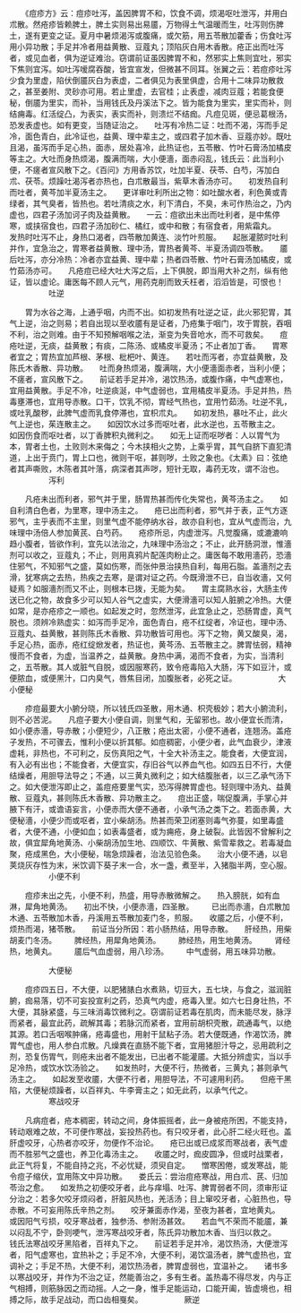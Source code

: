 <!-- { "loadSidebar": true } -->
　　《痘疹方》云：痘疹吐泻，盖因脾胃不和，饮食不调，烦渴呕吐泄泻，并用白朮散。然疮疹皆赖脾土，脾土实则易出易靥，万物得土气温暖而生，吐泻则伤脾土，遂有更变之证。夏月中暑烦渴泻或腹痛，或欠筋，用五苓散加藿香；伤食吐泻用小异功散；手足并冷者用益黄散、豆蔻丸；顶陷灰白用木香散。疮正出而吐泻者，或见血者，俱为逆证难治。窃谓前证虽因脾胃不和，然邪实上焦则宜吐，邪实下焦则宜泻。如吐泻嗳腐吞酸，皆宜宣发，但微甚不同耳。张翼之云：若痘疹吐泻少食为里虚，陷伏倒靥灰白为表虚，二者俱见为表里俱虚，合用十二味异功散救之，甚至姜附、灵砂亦可用。若止里虚，去官桂；止表虚，减肉豆蔻；若能食便秘，倒靥为里实，而补，当用钱氏及丹溪法下之。皆为能食为里实，里实而补，则结痈毒。红活绽凸，为表实，表实而补，则溃烂不结痂。凡痘见斑，便忌葛根汤，恐发表虚也。如有更变，当随证治之。　　吐泻有冷热二证：吐而不渴，泻而手足冷，面色青白，此冷证也，益黄、理中辈主之，或四君子加木香、豆蔻亦妙。既吐且渴，虽泻而手足心热，面赤，居处喜冷，此热证也，五苓散、竹叶石膏汤加橘皮等主之。大吐而身热烦渴，腹满而喘，大小便濇，面赤闷乱，钱氏云：此当利小便，不瘥者宣风散下之。《百问》方用香苏饮，吐加半夏、茯苓、白芍，泻加白朮、茯苓。烦躁吐渴泻者亦热也，白朮散最当，紫草木香汤亦可。　　初发热自利而吐者，黄芩加半夏汤主之。　　更详审吐利所出之物：如吐酸水者，利色黄或青绿者，其气臭者，皆热也。若吐清痰之水，利下清白，不臭，未可作热治之，乃内虚也，四君子汤加诃子肉及益黄散。　　一云：痘欲出未出而吐利者，是中焦停寒，或挟宿食也，四君子汤加砂仁、橘红，或中和散；有宿食者，用紫霜丸。　　发热时吐泻不止，身热口渴者，四苓散加黄连、淡竹叶煎服。　　起胀灌脓时吐利并作，宜急治之，胃寒者益黄散、理中汤，胃热者黄芩、半夏汤调四苓散。　　靥后吐泻，亦分冷热：冷者亦宜益黄、理中辈；热者四苓散、竹叶石膏汤加橘皮，或竹茹汤亦可。　　凡疮痘已经大吐大泻之后，上下俱脱，即当用大补之剂，纵有他证，皆以虚论。庸医每不顾人元气，用药克削而致夭枉者，滔滔皆是，可恨也！
　　　　　吐逆

　　胃为水谷之海，上通乎咽，内而不出。如初发热有吐逆之证，此火邪犯胃，其气上逆，治之则易；若自出现以至收靥有是证者，乃疮集于咽门，攻于胃脘，吞咽不利，治之则难。由于不知预解咽喉之法，渐变为失音呛水，而不可救矣。　　痘疮吐逆，无痰，益黄散；有痰，二陈汤、或橘皮半夏汤；不止者加丁香。　　胃寒者宜之；胃热宜加芦根、茅根、枇杷叶、黄连。　　若吐而泻者，亦宜益黄散，及陈氏木香散、异功散。　　吐而身热烦渴，腹满喘，大小便濇面赤者，当利小便；不瘥者，宣风散下之。　　前证若手足并冷，渴饮热汤，或腹作痛，中气虚寒也，宜用益黄散。手足不冷，吐逆痰涎，中气虚弱也，宜用橘皮半夏汤。手足并热，热毒壅滞也，宜用导赤散。口干，饮乳不彻，胃经气热也，宜用竹茹汤。吐逆不乳，或吐乳酸秽，此脾气虚而乳食停滞也，宜枳朮丸。　　如初发热，暴吐不止，此火气上逆也，茱连散主之。　　如因饮水过多而呕吐者，此水逆也，五苓散主之。　　如因伤食而呕吐者，以丁香脾积丸微利之。　　如无上证而呕哕者：人以胃气为本，胃者土也，土败则木来侮之；今木挟相火之势，上乘乎胃，其气自脐下直犯清道，上出于贲门，胃上口也，微则干呕，甚则哕，土败之象也。《太素》曰：弦绝者其声嘶败，木陈者其叶落，病深者其声哕，短针无取，毒药无攻，谓不治也。
　　　　　泻利

　　凡疮未出而利者，邪气并于里，肠胃热甚而传化失常也，黄芩汤主之。　　如自利清白色者，为里寒，理中汤主之。　　疮已出而利者，邪气并于表，正气方逐邪气，主乎表而不主里，则里气虚不能停纳水谷，故亦自利也，宜从气虚而治，九味理中汤倍人参加黄芪、白芍药。　　疮疹所忌，内虚泄泻。凡觉腹痛，或漉漉响趋小腹者，皆欲作利，宜先以法治之，九味理中汤治之；不止，此开肠洞泄，惟濇剂可以收之，豆蔻丸；不止，则用真鸦片配莲肉粉止之。庸医每不敢用濇药，恐濇住邪气，不知邪气之盛，莫如伤寒，而张仲景治挟热自利，每用石脂。盖濇剂之去滑，犹寒病之去热，热疾之去寒，是谓对证之药。今既滑泄不已，自当收濇，又何疑焉？如服濇剂而又不止，则根本已拨，无能为矣。　　胃主腐熟水谷，大肠主传送已化之物，故食多少可以知人谷气之虚实，大便滑濇可以知人脏腑之冷热。大便如常，是亦疮疹之一顺也。如起发之时，忽然泄泻，此宜急止之，恐肠胃虚，真气脱也。须辨冷熟虚实：如泻而手足冷，面色青白，疮不红绽者，冷证也，理中汤、豆蔻丸、益黄散，甚则陈氏木香散、异功散皆可用也。泻下之物，黄又酸臭，渴，手足心热，面赤，疮红绽焮发者，热证也，黄芩汤、五苓散主之。脾胃怯弱，精神慢而不食者，为虚，当温养之，益黄散。身热中满，渴而不食者，为实，当清利之，五苓散。其人或脏气自脱，或因服寒药，致令疮毒陷入大肠，泻下如豆汁，或便脓血，或便黑汁，口内臭气，唇焦目闭，加腹胀者，必死之证。
　　　　　大小便秘

　　疹痘最要大小腑分晓，所以钱氏四圣散，用木通、枳壳极妙；若大小腑流利，则不必苦泥。　　凡痘子要大小便自调，则里气和，无留邪也。故小便宜长而清，如小便赤濇，导赤散；小便短少，八正散；疮出太密，小便不通者，连翘汤。盖疮子发热，不可骤去，惟利小便以折其郁。如痘稠密，小便少者，此气血衰少，津液虚耗，非热也，不可利之，反伤真阳之气，十全大补汤主之。能食者，大便宜润，有入必有出也；不能食者，大便宜实，存旧谷气以养血气也。如四五日不行，大便结燥者，用胆导法导之；不通，以三黄丸微利之；如大结腹胀者，以三乙承气汤下之。如大便泄泻即止之，盖痘疮要里气实，恐泻得脾胃虚也。轻则理中汤丸、益黄散、豆蔻丸，甚则陈氏木香散、异功散主之。　　痘出正盛，喘促腹满，手掌心并腋下有汗，或谵语妄言，小便赤而大便不通者，小承气汤之类下之。若面赤黄，大便秘濇，小便少而或呕者，宜小柴胡汤。热甚而荣卫闭塞则毒气弥蔓，如里毒盛者，大便不通，小便如血；如表毒盛者，或为痈疮，身上破裂。此皆因不曾解利之故，俱宜犀角地黄汤、小柴胡汤加生地、四顺饮、牛黄散、紫雪辈救之。若毒凝血聚，疮成黑色，大小便秘，喘急烦躁者，治法见验色条。　　治大小便不通，以皂荚烧灰存性为末，米饮调下葵子末一合，水一盏，煮至半，入猪脂半两，空心服。
　　　　　小便不利

　　痘疹未出之先，小便不利，热盛，用导赤散微解之。　　热入膀胱，如有血淋，犀角地黄汤。　　初出不快，小便赤濇，四圣散。
　　已出而赤濇，白朮散加木通、五苓散加木香，丹溪用五苓散加麦门冬，煎服。　　收靥之后，小便不利，烦热而渴，猪苓散。　　前证当分所因：若小肠热结，用导赤散。　　肝经热，用柴胡麦门冬汤。
　　脾经热，用犀角地黄汤。
　　肺经热，用生地黄汤。
　　肾经热，地黄丸。
　　靥后气血虚弱，用八珍汤。
　　中气虚弱，用五味异功散。

　　　　　大便秘

　　痘疹四五日，不大便，以肥猪脿白水煮熟，切豆大，五七块，与食之，滋润脏腑，痂易落，切不可妄投宣利之药，恐真气内虚，疮毒入里。如六七日身壮热，不大便，其脉紧盛，与三味消毒饮微利之。窃谓前证若毒在肌肉，而未能尽发，脉浮而紧者，最宜此药，疏解其毒；若脉沉而紧者，宜用前胡枳壳散，疏通毒气，以绝其源。若口舌咽喉肿痛，疮毒盛也，用射干鼠粘子汤。若大便既通，作渴饮汤，脾胃气虚也，用人参白朮散。凡燥粪在直肠不能下者，宜用猪胆汁导之，忌用疏利之剂，恐复伤胃气，则疮未出者不能发出，已出者不能灌靥。大抵分辨虚实，当以手足冷热，或饮水饮汤验之。　　如发热时，大便不行，热微者，三黄丸；甚则承气汤主之。　　如起发至收靥，大便不行者，用胆导法，不可遽用利药。　　但疮干黑陷，大便秘烦躁者，以百祥丸、牛李膏主之；如无此药，以承气代之。
　　　　　寒战咬牙

　　凡病痘者，疮本稠密，转动之间，身体振摇者，此一身被疮所困，不能支持，转动艰难之故，不可便作寒战，妄投热药也。有只咬牙者，此心肝二经火旺也。盖肝虚咬牙，心热者亦咬牙，勿便作不治论。　　疮已出或已成浆而寒战者，表气虚而不胜邪气之盛也，养卫化毒汤主之。　　收靥之时，痂皮圆净，但或时战栗者，此正气将复，不能自持之兆，不必忧疑，须臾自定。　　憎寒困倦，或发寒战，能令痘子缩伏，宜用陈文中异功散。　　娄氏云：尝治痘疮寒战，用白朮、芪、归加苓治之愈。　　如发热之初便咬牙者，此与痒塌、吐泻、脾胃弱者不同，须审形证分治之：若多欠咬牙烦闷者，肝脏风热也，羌活汤；目上窜咬牙者，心脏热也，导赤散。不可妄用陈氏辛热之剂。　　咬牙兼面赤作渴，至夜为甚者，宜地黄丸。　　或因阳气亏损，咬牙寒战者，独参汤、参附汤甚效。　　若血气不荣而不能靥，兼以闷乱不宁，卧则哽气，泄泻寒战咬牙者，陈氏异功散加木香、当归以救之。　　钱氏法寒战咬牙黑陷者，百祥丸下之。　　前证若手足并冷，渴饮热汤，大便泄泻者，阳气虚寒也，宜热补之；手足不冷，大便不利，渴饮温汤者，脾气虚热也，宜调补之；手足不热，大便不利，渴饮热汤者，脾胃虚弱也，宜温补之。　　诸书多以寒战咬牙，并作为不治之证，然能善治之，多有生者。盖热毒不得尽发，内与正气相搏，则筋脉因之而动摇。人之一身，惟手足能运动，口能开阖，皆虚境也，相搏之际，故手足战动，而口齿相戛矣。
　　　　　厥逆

